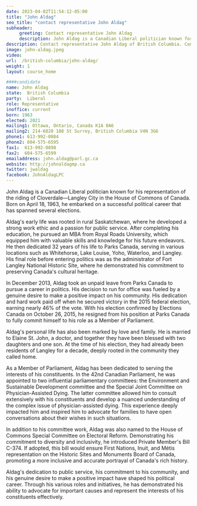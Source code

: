 ```yaml
---
date: 2023-04-02T11:54:12-05:00
title: "John Aldag"
seo_title: "contact representative John Aldag"
subheader:
     greeting: Contact representative John Aldag
     description: John Aldag is a Canadian Liberal politician known for his representation of the riding of Cloverdale—Langley City in the House of Commons of Canada. Born on April 18, 1963, he embarked on a successful political career that has spanned several elections.
description: Contact representative John Aldag of British Columbia. Contact information for John Aldag includes email address, phone number, and mailing address.
image: john-aldag.jpeg
video:
url:  /british-columbia/john-aldag/
weight: 1
layout: course_home

####candidate
name: John Aldag
state:	British Columbia
party:	Liberal
role: Representative
inoffice: current
born: 1963
elected: 2021
mailing1: Ottawa, Ontario, Canada K1A 0A6
mailing2: 214-6820 188 St Surrey, British Columbia V4N 3G6
phone1: 613-992-0884
phone2: 604-575-6595
fax1:  613-992-0898
fax2:  604-575-6599
emailaddress: john.aldag@parl.gc.ca
website: http://johnaldagmp.ca
twitter: jwaldag
facebook: JohnAldagLPC
---
```


John Aldag is a Canadian Liberal politician known for his representation of the riding of Cloverdale—Langley City in the House of Commons of Canada. Born on April 18, 1963, he embarked on a successful political career that has spanned several elections.

Aldag's early life was rooted in rural Saskatchewan, where he developed a strong work ethic and a passion for public service. After completing his education, he pursued an MBA from Royal Roads University, which equipped him with valuable skills and knowledge for his future endeavors. He then dedicated 32 years of his life to Parks Canada, serving in various locations such as Whitehorse, Lake Louise, Yoho, Waterloo, and Langley. His final role before entering politics was as the administrator of Fort Langley National Historic Site, where he demonstrated his commitment to preserving Canada's cultural heritage.

In December 2013, Aldag took an unpaid leave from Parks Canada to pursue a career in politics. His decision to run for office was fueled by a genuine desire to make a positive impact on his community. His dedication and hard work paid off when he secured victory in the 2015 federal election, earning nearly 46% of the vote. With his election confirmed by Elections Canada on October 26, 2015, he resigned from his position at Parks Canada to fully commit himself to his role as a Member of Parliament.

Aldag's personal life has also been marked by love and family. He is married to Elaine St. John, a doctor, and together they have been blessed with two daughters and one son. At the time of his election, they had already been residents of Langley for a decade, deeply rooted in the community they called home.

As a Member of Parliament, Aldag has been dedicated to serving the interests of his constituents. In the 42nd Canadian Parliament, he was appointed to two influential parliamentary committees: the Environment and Sustainable Development committee and the Special Joint Committee on Physician-Assisted Dying. The latter committee allowed him to consult extensively with his constituents and develop a nuanced understanding of the complex issue of physician-assisted dying. This experience deeply impacted him and inspired him to advocate for families to have open conversations about their wishes in such situations.

In addition to his committee work, Aldag was also named to the House of Commons Special Committee on Electoral Reform. Demonstrating his commitment to diversity and inclusivity, he introduced Private Member's Bill C-374. If adopted, this bill would ensure First Nations, Inuit, and Métis representation on the Historic Sites and Monuments Board of Canada, promoting a more inclusive and accurate portrayal of Canada's rich history.

Aldag's dedication to public service, his commitment to his community, and his genuine desire to make a positive impact have shaped his political career. Through his various roles and initiatives, he has demonstrated his ability to advocate for important causes and represent the interests of his constituents effectively.
